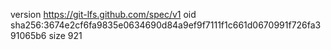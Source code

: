 version https://git-lfs.github.com/spec/v1
oid sha256:3674e2cf6fa9835e0634690d84a9ef9f7111f1c661d0670991f726fa391065b6
size 921
